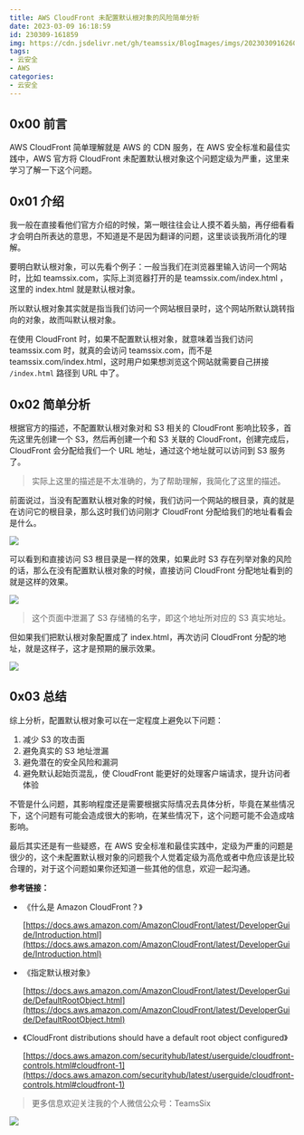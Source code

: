 ```yaml
---
title: AWS CloudFront 未配置默认根对象的风险简单分析
date: 2023-03-09 16:18:59
id: 230309-161859
img: https://cdn.jsdelivr.net/gh/teamssix/BlogImages/imgs/202303091626099.png
tags:
- 云安全
- AWS
categories:
- 云安全
---
```


## 0x00 前言

AWS CloudFront 简单理解就是 AWS 的 CDN 服务，在 AWS 安全标准和最佳实践中，AWS 官方将 CloudFront 未配置默认根对象这个问题定级为严重，这里来学习了解一下这个问题。

## 0x01 介绍

我一般在直接看他们官方介绍的时候，第一眼往往会让人摸不着头脑，再仔细看看才会明白所表达的意思，不知道是不是因为翻译的问题，这里谈谈我所消化的理解。

要明白默认根对象，可以先看个例子：一般当我们在浏览器里输入访问一个网站时，比如 teamssix.com，实际上浏览器打开的是 teamssix.com/index.html ，这里的 index.html 就是默认根对象。

所以默认根对象其实就是指当我们访问一个网站根目录时，这个网站所默认跳转指向的对象，故而叫默认根对象。

在使用 CloudFront 时，如果不配置默认根对象，就意味着当我们访问 teamssix.com 时，就真的会访问 teamssix.com，而不是 teamssix.com/index.html，这时用户如果想浏览这个网站就需要自己拼接 `/index.html` 路径到 URL 中了。

## 0x02 简单分析

根据官方的描述，不配置默认根对象对和 S3 相关的 CloudFront 影响比较多，首先这里先创建一个 S3，然后再创建一个和 S3 关联的 CloudFront，创建完成后，CloudFront 会分配给我们一个 URL 地址，通过这个地址就可以访问到 S3 服务了。

> 实际上这里的描述是不太准确的，为了帮助理解，我简化了这里的描述。

前面说过，当没有配置默认根对象的时候，我们访问一个网站的根目录，真的就是在访问它的根目录，那么这时我们访问刚才 CloudFront 分配给我们的地址看看会是什么。

![](https://cdn.jsdelivr.net/gh/teamssix/BlogImages/imgs/202303091622845.png)

可以看到和直接访问 S3 根目录是一样的效果，如果此时 S3 存在列举对象的风险的话，那么在没有配置默认根对象的时候，直接访问 CloudFront 分配地址看到的就是这样的效果。

![](https://cdn.jsdelivr.net/gh/teamssix/BlogImages/imgs/202303091626099.png)

> 这个页面中泄漏了 S3 存储桶的名字，即这个地址所对应的 S3 真实地址。

但如果我们把默认根对象配置成了 index.html，再次访问 CloudFront 分配的地址，就是这样子，这才是预期的展示效果。

![](https://cdn.jsdelivr.net/gh/teamssix/BlogImages/imgs/202303091626934.png)

## 0x03 总结

综上分析，配置默认根对象可以在一定程度上避免以下问题：

1. 减少 S3 的攻击面
2. 避免真实的 S3 地址泄漏
3. 避免潜在的安全风险和漏洞
4. 避免默认起始页混乱，使 CloudFront 能更好的处理客户端请求，提升访问者体验


不管是什么问题，其影响程度还是需要根据实际情况去具体分析，毕竟在某些情况下，这个问题有可能会造成很大的影响，在某些情况下，这个问题可能不会造成啥影响。

最后其实还是有一些疑惑，在 AWS 安全标准和最佳实践中，定级为严重的问题是很少的，这个未配置默认根对象的问题我个人觉着定级为高危或者中危应该是比较合理的，对于这个问题如果你还知道一些其他的信息，欢迎一起沟通。



**参考链接：**

- 《什么是 Amazon CloudFront？》

  [https://docs.aws.amazon.com/AmazonCloudFront/latest/DeveloperGuide/Introduction.html](https://docs.aws.amazon.com/AmazonCloudFront/latest/DeveloperGuide/Introduction.html)

- 《指定默认根对象》

  [https://docs.aws.amazon.com/AmazonCloudFront/latest/DeveloperGuide/DefaultRootObject.html](https://docs.aws.amazon.com/AmazonCloudFront/latest/DeveloperGuide/DefaultRootObject.html)

- 《CloudFront distributions should have a default root object configured》

  [https://docs.aws.amazon.com/securityhub/latest/userguide/cloudfront-controls.html#cloudfront-1](https://docs.aws.amazon.com/securityhub/latest/userguide/cloudfront-controls.html#cloudfront-1)



>  更多信息欢迎关注我的个人微信公众号：TeamsSix
>

![](https://cdn.jsdelivr.net/gh/teamssix/BlogImages/imgs/202204152148071.png)
